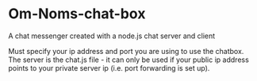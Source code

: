 Om-Noms-chat-box
================

A chat messenger created with a node.js chat server and client 

Must specify your ip address and port you are using to use the chatbox. The server is the chat.js file - it can 
only be used if your public ip address points to your private server ip (i.e. port forwarding is set up). 
